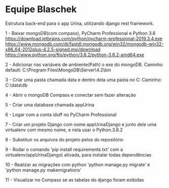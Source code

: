 # Equipe Blaschek
Estrutura back-end para o app Urina, utilizando django rest framework.

1 - Baixar mongoDB(com compass), PyCharm Professional e Python 3.8 
https://download.jetbrains.com/python/pycharm-professional-2019.3.4.exe 
https://www.mongodb.com/dr/fastdl.mongodb.org/win32/mongodb-win32-x86_64-2012plus-4.2.5-signed.msi/download 
https://www.python.org/ftp/python/3.8.2/python-3.8.2-amd64.exe

2 - Adicionar nas variáveis de ambiente(Path) o exe do mongoDB. 
Caminho default: C:\Program Files\MongoDB\Server\4.2\bin

3 - Criar uma pasta chamada data e dentro dela uma pasta no C:
Caminho: C:\data\db

4 - Abrir o mongoDB Compass e conectar sem fazer alteração

5 - Criar uma database chamada appUrina

6 - Logar com a conta iduff no PyCharm Professional

7 - Criar um projeto Django com nome appUrinaDjango e junto dele uma virtualenv com mesmo nome, e nela usar o Python.3.8.2

8 - Substituir os arquivos do projeto pelos do repositório

9 - Rodar o comando 'pip install requirements.txt' com a virtualenv(appUrinaDjango) ativada, para instalar todas dependências

10 - Realizar as migrações com python 'python manage.py migrate' e 'python manage.py makemigrations'

11 - Visualizar no Compass se as tabelas do django foram exibidas
